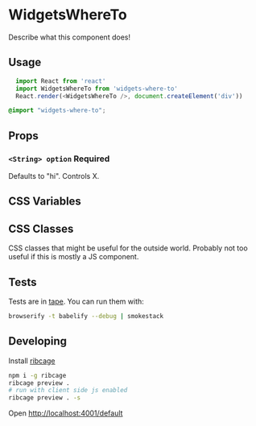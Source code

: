 # WidgetsWhereTo

Describe what this component does!

## Usage
```js
  import React from 'react'
  import WidgetsWhereTo from 'widgets-where-to'
  React.render(<WidgetsWhereTo />, document.createElement('div'))
```

```css
@import "widgets-where-to";
```

## Props
### `<String> option` **Required**
Defaults to "hi". Controls X.

## CSS Variables

## CSS Classes
CSS classes that might be useful for the outside world. Probably not too useful if this is mostly a JS component.

## Tests
Tests are in [tape](https://github.com/substack/tape). You can run them with:

```bash
browserify -t babelify --debug | smokestack
```

## Developing
Install [ribcage](https://github.com/Techwraith/ribcage)

```sh
npm i -g ribcage
ribcage preview .
# run with client side js enabled
ribcage preview . -s
```

Open [http://localhost:4001/default](http://localhost:4001/default)

